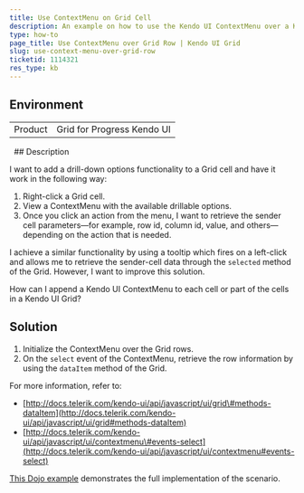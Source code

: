 ```yaml
---
title: Use ContextMenu on Grid Cell
description: An example on how to use the Kendo UI ContextMenu over a Kendo UI Grid row.
type: how-to
page_title: Use ContextMenu over Grid Row | Kendo UI Grid
slug: use-context-menu-over-grid-row
ticketid: 1114321
res_type: kb
---
```


## Environment

<table>
 <tr>
  <td>Product</td>
  <td>Grid for Progress Kendo UI</td>
 </tr>
</table>
 
## Description

I want to add a drill-down options functionality to a Grid cell and have it work in the following way:

1. Right-click a Grid cell.
1. View a ContextMenu with the available drillable options.
1. Once you click an action from the menu, I want to retrieve the sender cell parameters&mdash;for example, row id, column id, value, and others&mdash;depending on the action that is needed.

I achieve a similar functionality by using a tooltip which fires on a left-click and allows me to retrieve the sender-cell data through the `selected` method of the Grid. However, I want to improve this solution.

How can I append a Kendo UI ContextMenu to each cell or part of the cells in a Kendo UI Grid?

## Solution

1. Initialize the ContextMenu over the Grid rows.
1. On the `select` event of the ContextMenu, retrieve the row information by using the `dataItem` method of the Grid.

For more information, refer to:  
* [http://docs.telerik.com/kendo-ui/api/javascript/ui/grid\#methods-dataItem](http://docs.telerik.com/kendo-ui/api/javascript/ui/grid#methods-dataItem)  
* [http://docs.telerik.com/kendo-ui/api/javascript/ui/contextmenu\#events-select](http://docs.telerik.com/kendo-ui/api/javascript/ui/contextmenu#events-select)  

[This Dojo example](http://dojo.telerik.com/iNuXet) demonstrates the full implementation of the scenario.
